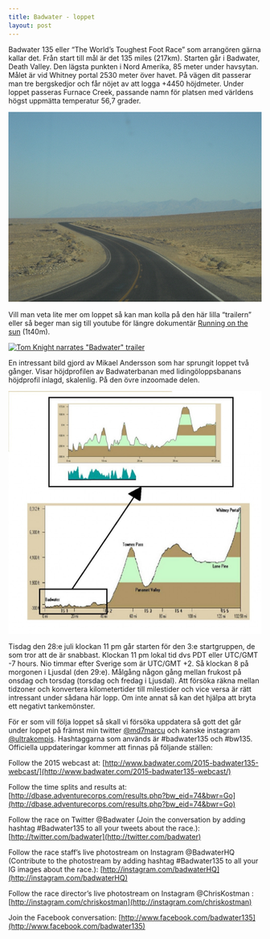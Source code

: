 ```yaml
---
title: Badwater - loppet
layout: post
---
```


Badwater 135 eller “The World’s Toughest Foot Race” som arrangören gärna kallar det. Från start till mål är det 135 miles (217km). Starten går i Badwater, Death Valley. Den lägsta punkten i Nord Amerika, 85 meter under havsytan. Målet är vid Whitney portal 2530 meter över havet. På vägen dit passerar man tre bergskedjor och får nöjet av att logga +4450 höjdmeter. Under loppet passeras Furnace Creek, passande namn för platsen med världens högst uppmätta temperatur 56,7 grader.

![Photographer Unknown](/assets/badwaterLoppet/badwater-2011-Unknown.jpg "Photographer Unknown")

Vill man veta lite mer om loppet så kan man kolla på den här lilla “trailern” eller så beger man sig till youtube för längre dokumentär [Running on the sun](https://www.youtube.com/watch?v=dl3laLhbCsw) (1t40m).

[![Tom Knight narrates "Badwater" trailer](http://img.youtube.com/vi/NqI8NxaGUz0/0.jpg)](http://www.youtube.com/watch?v=NqI8NxaGUz0)

En intressant bild gjord av Mikael Andersson som har sprungit loppet två gånger. Visar höjdprofilen av Badwaterbanan med lidingöloppsbanans höjdprofil inlagd, skalenlig. På den övre inzoomade delen.

![Lidingöloppets höjdprofil vs Badwater](/assets/badwaterLoppet/AnderssonProfil.jpg "Lidingöloppets höjdprofil vs Badwater")

Tisdag den 28:e juli klockan 11 pm går starten för den 3:e startgruppen, de som tror att de är snabbast. Klockan 11 pm lokal tid dvs PDT eller UTC/GMT -7 hours. Nio timmar efter Sverige som är UTC/GMT +2. Så klockan 8 på morgonen i Ljusdal (den 29:e). Målgång någon gång mellan frukost på onsdag och torsdag (torsdag och fredag i Ljusdal). Att försöka räkna mellan tidzoner och konvertera kilometertider till milestider och vice versa är rätt intressant under sådana här lopp. Om inte annat så kan det hjälpa att bryta ett negativt tankemönster.

För er som vill följa loppet så skall vi försöka uppdatera så gott det går under loppet på främst min twitter [@md7marcu](http://twitter.com/md7marcu) och kanske instagram [@ultrakompis](http://instagram.com/ultrakompis). Hashtaggarna som används är #badwater135 och #bw135. Officiella uppdateringar kommer att finnas på följande ställen:

Follow the 2015 webcast at:
[http://www.badwater.com/2015-badwater135-webcast/](http://www.badwater.com/2015-badwater135-webcast/)

Follow the time splits and results at:
[http://dbase.adventurecorps.com/results.php?bw_eid=74&bwr=Go](http://dbase.adventurecorps.com/results.php?bw_eid=74&bwr=Go)

Follow the race on Twitter @Badwater (Join the conversation by adding hashtag #Badwater135 to all your tweets about the race.):
[http://twitter.com/badwater](http://twitter.com/badwater)

Follow the race staff’s live photostream on Instagram @BadwaterHQ (Contribute to the photostream by adding hashtag #Badwater135 to all your IG images about the race.):
[http://instagram.com/badwaterHQ](http://instagram.com/badwaterHQ)

Follow the race director’s live photostream on Instagram @ChrisKostman :
[http://instagram.com/chriskostman](http://instagram.com/chriskostman)

Join the Facebook conversation:
[http://www.facebook.com/badwater135](http://www.facebook.com/badwater135)
